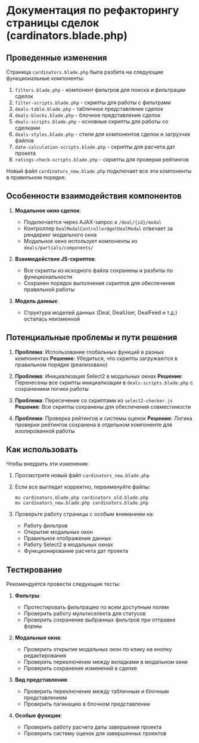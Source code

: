 # Документация по рефакторингу страницы сделок (cardinators.blade.php)

## Проведенные изменения

Страница `cardinators.blade.php` была разбита на следующие функциональные компоненты:

1. `filters.blade.php` - компонент фильтров для поиска и фильтрации сделок
2. `filter-scripts.blade.php` - скрипты для работы с фильтрами
3. `deals-table.blade.php` - табличное представление сделок
4. `deals-blocks.blade.php` - блочное представление сделок
5. `deals-scripts.blade.php` - основные скрипты для работы со сделками
6. `deals-styles.blade.php` - стили для компонентов сделок и загрузчик файлов
7. `date-calculation-scripts.blade.php` - скрипты для расчета дат проекта
8. `ratings-check-scripts.blade.php` - скрипты для проверки рейтингов

Новый файл `cardinators_new.blade.php` подключает все эти компоненты в правильном порядке.

## Особенности взаимодействия компонентов

1. **Модальное окно сделок**:
   - Подключается через AJAX-запрос к `/deal/{id}/modal`
   - Контроллер `DealModalController@getDealModal` отвечает за рендеринг модального окна
   - Модальное окно использует компоненты из `deals/partials/components/`

2. **Взаимодействие JS-скриптов**:
   - Все скрипты из исходного файла сохранены и разбиты по функциональности
   - Сохранен порядок выполнения скриптов для обеспечения правильной работы

3. **Модель данных**:
   - Структура моделей данных (Deal, DealUser, DealFeed и т.д.) осталась неизменной

## Потенциальные проблемы и пути решения

1. **Проблема**: Использование глобальных функций в разных компонентах
   **Решение**: Убедиться, что скрипты загружаются в правильном порядке (реализовано)

2. **Проблема**: Инициализация Select2 в модальных окнах
   **Решение**: Перенесены все скрипты инициализации в `deals-scripts.blade.php` с сохранением логики работы

3. **Проблема**: Пересечение со скриптами из `select2-checker.js`
   **Решение**: Все скрипты сохранены для обеспечения совместимости

4. **Проблема**: Проверка рейтингов и системы оценок
   **Решение**: Логика проверки рейтингов сохранена в отдельном компоненте для изолированной работы

## Как использовать

Чтобы внедрить эти изменения:

1. Просмотрите новый файл `cardinators_new.blade.php`
2. Если все выглядит корректно, переименуйте файлы:
   ```
   mv cardinators.blade.php cardinators_old.blade.php
   mv cardinators_new.blade.php cardinators.blade.php
   ```
   
3. Проверьте работу страницы с особым вниманием на:
   - Работу фильтров
   - Открытие модальных окон
   - Правильное отображение данных
   - Работу Select2 в модальных окнах
   - Функционирование расчета дат проекта

## Тестирование

Рекомендуется провести следующие тесты:

1. **Фильтры**:
   - Протестировать фильтрацию по всем доступным полям
   - Проверить работу мультиселекта для статусов
   - Проверить сохранение выбранных фильтров при отправке формы

2. **Модальные окна**:
   - Проверить открытие модальных окон по клику на кнопку редактирования
   - Проверить переключение между вкладками в модальном окне
   - Проверить сохранение изменений в сделке

3. **Вид представления**:
   - Проверить переключение между табличным и блочным представлением
   - Проверить пагинацию в блочном представлении

4. **Особые функции**:
   - Проверить работу расчета даты завершения проекта
   - Проверить систему оценок для завершенных проектов
